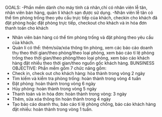   GOALS: 
   -Phần mềm dành cho máy tính cá nhân,chỉ có nhân viên lễ tân, nhân viên bán hàng, quản lí khách sạn được sử dụng.
   -Nhân viên lễ tân có thể tìm phòng trống theo yêu cầu trực tiếp của khách, checkin cho khách đã đặt phòng hoặc đặt phòng trực tiếp, checkout cho khách và in hóa đơn thanh toán cho khách
   - Nhân viên bán hàng có thể tìm phòng trống và đặt phòng theo yêu cầu của khách.
   - Quản lí có thể: thêm/sửa/xóa thông tin phòng, xem các báo cáo doanh thu theo thời gian/theo phòng/theo loại phòng, xem báo cáo tỉ lệ phòng trống theo thời gian/theo phòng/theo loại phòng, xem báo cáo khách hàng đặt nhiều theo thời gian/theo nguồn gốc khách hàng.
  BUNSINESS OBJECTIVE: Phần mềm gồm 7 chức năng gồm:
  - Check in, check out cho khách hàng: hòa thành trong vòng 2 ngày
  - Tìm kiếm và kiểm tra phòng trống: hoàn thành trong vòng 4 tuần
  - Đặt phòng: hoàn thành trong vòng 6 ngày
  - Hủy phòng: hoàn thành trong vòng 5 ngày
  - Thanh toán và in hóa đơn: hoàn thành trong vòng: 3 ngày
  - Thêm, sửa xóa thông tin hoàn thành trong 4 ngày
  - Tạo báo cáo doanh thu, báo cáo tỉ lệ phòng chống, báo cáo khách hàng đặt nhiều: hoàn thành trong vòng 1 tuần.

